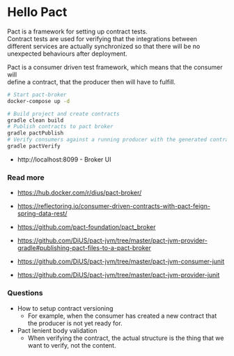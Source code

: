# Hello Pact

Pact is a framework for setting up contract tests.  
Contract tests are used for verifying that the integrations between   
different services are actually synchronized so that there will be no  
unexpected behaviours after deployment.

Pact is a consumer driven test framework, which means that the consumer will  
define a contract, that the producer then will have to fulfill. 

 
```bash
# Start pact-broker
docker-compose up -d

# Build project and create contracts
gradle clean build
# Publish contracts to pact broker
gradle pactPublish
# Verify consumers against a running producer with the generated contracts, as a smoketest
gradle pactVerify
```

* http://localhost:8099 - Broker UI


### Read more
* https://hub.docker.com/r/dius/pact-broker/
* https://reflectoring.io/consumer-driven-contracts-with-pact-feign-spring-data-rest/
* https://github.com/pact-foundation/pact_broker

* https://github.com/DiUS/pact-jvm/tree/master/pact-jvm-provider-gradle#publishing-pact-files-to-a-pact-broker
* https://github.com/DiUS/pact-jvm/tree/master/pact-jvm-consumer-junit
* https://github.com/DiUS/pact-jvm/tree/master/pact-jvm-provider-junit


### Questions

* How to setup contract versioning
  - For example, when the consumer has created a new contract that the producer is not yet ready for.
* Pact lenient body validation
  - When verifying the contract, the actual structure is the thing that we want to verify, not the content.